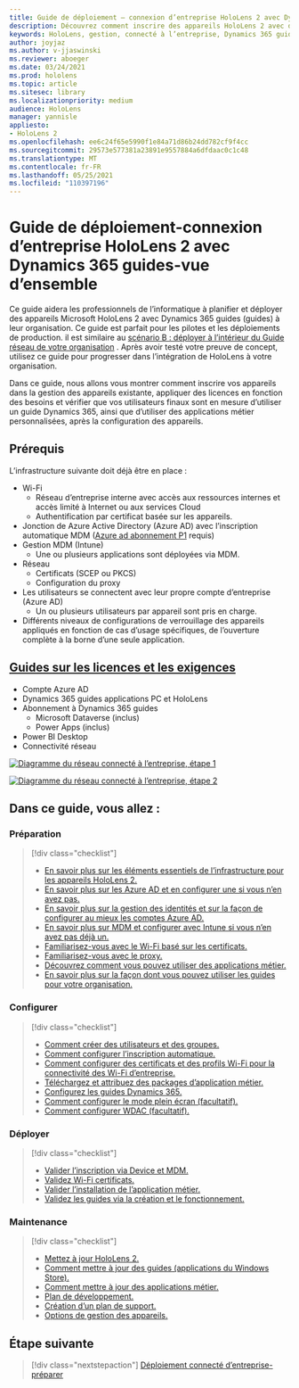```yaml
---
title: Guide de déploiement – connexion d’entreprise HoloLens 2 avec Dynamics 365 guides-vue d’ensemble
description: Découvrez comment inscrire des appareils HoloLens 2 avec des guides Dynamics 365 sur un réseau connecté à l’entreprise.
keywords: HoloLens, gestion, connecté à l’entreprise, Dynamics 365 guides, AAD, Azure AD, MDM, gestion des appareils mobiles
author: joyjaz
ms.author: v-jjaswinski
ms.reviewer: aboeger
ms.date: 03/24/2021
ms.prod: hololens
ms.topic: article
ms.sitesec: library
ms.localizationpriority: medium
audience: HoloLens
manager: yannisle
appliesto:
- HoloLens 2
ms.openlocfilehash: ee6c24f65e5990f1e84a71d86b24dd782cf9f4cc
ms.sourcegitcommit: 29573e577381a23891e9557884a6dfdaac0c1c48
ms.translationtype: MT
ms.contentlocale: fr-FR
ms.lasthandoff: 05/25/2021
ms.locfileid: "110397196"
---
```

# <a name="deployment-guide---corporate-connected-hololens-2-with-dynamics-365-guides---overview"></a>Guide de déploiement-connexion d’entreprise HoloLens 2 avec Dynamics 365 guides-vue d’ensemble

Ce guide aidera les professionnels de l’informatique à planifier et déployer des appareils Microsoft HoloLens 2 avec Dynamics 365 guides (guides) à leur organisation. Ce guide est parfait pour les pilotes et les déploiements de production. il est similaire au [scénario B : déployer à l’intérieur du Guide réseau de votre organisation](https://docs.microsoft.com/hololens/common-scenarios#scenario-b-deploy-inside-your-organizations-network) . Après avoir testé votre preuve de concept, utilisez ce guide pour progresser dans l’intégration de HoloLens à votre organisation.

Dans ce guide, nous allons vous montrer comment inscrire vos appareils dans la gestion des appareils existante, appliquer des licences en fonction des besoins et vérifier que vos utilisateurs finaux sont en mesure d’utiliser un guide Dynamics 365, ainsi que d’utiliser des applications métier personnalisées, après la configuration des appareils. 

## <a name="prerequisites"></a>Prérequis

L’infrastructure suivante doit déjà être en place :
- Wi-Fi
    - Réseau d’entreprise interne avec accès aux ressources internes et accès limité à Internet ou aux services Cloud
    - Authentification par certificat basée sur les appareils.
- Jonction de Azure Active Directory (Azure AD) avec l’inscription automatique MDM ([Azure ad abonnement P1](https://docs.microsoft.com/azure/active-directory/fundamentals/active-directory-whatis) requis)
- Gestion MDM (Intune)
    - Une ou plusieurs applications sont déployées via MDM.
- Réseau 
    - Certificats (SCEP ou PKCS)
    - Configuration du proxy
- Les utilisateurs se connectent avec leur propre compte d’entreprise (Azure AD)
    - Un ou plusieurs utilisateurs par appareil sont pris en charge.
- Différents niveaux de configurations de verrouillage des appareils appliqués en fonction de cas d’usage spécifiques, de l’ouverture complète à la borne d’une seule application.

## <a name="guides-licensing-and-requirements"></a>[Guides sur les licences et les exigences](https://docs.microsoft.com/dynamics365/mixed-reality/guides/requirements#licensing-and-product-requirements)
- Compte Azure AD
- Dynamics 365 guides applications PC et HoloLens
- Abonnement à Dynamics 365 guides
    - Microsoft Dataverse (inclus)
    - Power Apps (inclus)
- Power BI Desktop
- Connectivité réseau

[![Diagramme du réseau connecté à l’entreprise, étape 1 ](./images/deployment-guides-revised-scenario-b-01-1.png)](./images/deployment-guides-revised-scenario-b-01-1.png#lightbox)

[![Diagramme du réseau connecté à l’entreprise, étape 2 ](./images/deployment-guides-revised-scenario-b-02-1.png)](./images/deployment-guides-revised-scenario-b-02-1.png#lightbox)

## <a name="in-this-guide-you-will"></a>Dans ce guide, vous allez :
### <a name="prepare"></a>Préparation
> [!div class="checklist"]
>- [En savoir plus sur les éléments essentiels de l’infrastructure pour les appareils HoloLens 2.](hololens2-corp-connected-prepare.md#infrastructure-essentials)
>- [En savoir plus sur les Azure AD et en configurer une si vous n’en avez pas.](hololens2-corp-connected-prepare.md#azure-active-directory)
>- [En savoir plus sur la gestion des identités et sur la façon de configurer au mieux les comptes Azure AD.](hololens2-corp-connected-prepare.md#identity-management)
>- [En savoir plus sur MDM et configurer avec Intune si vous n’en avez pas déjà un.](hololens2-corp-connected-prepare.md#mobile-device-management)
>- [Familiarisez-vous avec le Wi-Fi basé sur les certificats.](hololens2-corp-connected-prepare.md#certificates)
>- [Familiarisez-vous avec le proxy.](hololens2-corp-connected-prepare.md#proxy)
>- [Découvrez comment vous pouvez utiliser des applications métier.](hololens2-corp-connected-prepare.md#line-of-business-apps)
>- [En savoir plus sur la façon dont vous pouvez utiliser les guides pour votre organisation.](hololens2-corp-connected-prepare.md#guides-playbook)
### <a name="configure"></a>Configurer
> [!div class="checklist"]
>- [Comment créer des utilisateurs et des groupes.](hololens2-corp-connected-configure.md#azure-users-and-groups)
>- [Comment configurer l’inscription automatique.](hololens2-corp-connected-configure.md#auto-enrollment-on-hololens-2)
>- [Comment configurer des certificats et des profils Wi-Fi pour la connectivité des Wi-Fi d’entreprise.](hololens2-corp-connected-configure.md#corporate-wi-fi-connectivity)
>- [Téléchargez et attribuez des packages d’application métier.](hololens2-corp-connected-configure.md#app-deployment)
>- [Configurez les guides Dynamics 365.](hololens2-corp-connected-configure.md#setup-guides-application-licenses-dataverse-and-authoring)
>- [Comment configurer le mode plein écran (facultatif).](hololens2-corp-connected-configure.md#optional-kiosk-mode)
>- [Comment configurer WDAC (facultatif).](hololens2-corp-connected-configure.md#optional-wdac)
### <a name="deploy"></a>Déployer
> [!div class="checklist"]
>-  [Valider l’inscription via Device et MDM.](hololens2-corp-connected-deploy.md#enrollment-validation)
>-  [Validez Wi-Fi certificats.](hololens2-corp-connected-deploy.md#wi-fi-certificate-validation)
>-  [Valider l’installation de l’application métier.](hololens2-corp-connected-deploy.md#validate-lob-app-install)
>-  [Validez les guides via la création et le fonctionnement.](hololens2-corp-connected-deploy.md#validate-dynamics-365-guides)
### <a name="maintain"></a>Maintenance
> [!div class="checklist"]
>- [Mettez à jour HoloLens 2.](hololens2-corp-connected-maintain.md#update-hololens)
>- [Comment mettre à jour des guides (applications du Windows Store).](hololens2-corp-connected-maintain.md#how-to-update-dynamics-365-guides-and-other-store-apps)
>- [Comment mettre à jour des applications métier.](hololens2-corp-connected-maintain.md#how-to-update-lob-apps) 
>- [Plan de développement.](hololens2-corp-connected-maintain.md#development-plan) 
>- [Création d’un plan de support.](hololens2-corp-connected-maintain.md#support-plan)
>- [Options de gestion des appareils.](hololens2-corp-connected-maintain.md#device-management)

## <a name="next-step"></a>Étape suivante 
> [!div class="nextstepaction"]
> [Déploiement connecté d’entreprise-préparer](hololens2-corp-connected-prepare.md)
